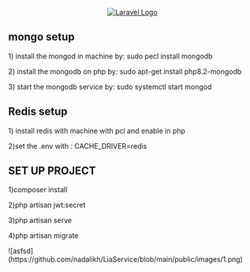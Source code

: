 <p align="center"><a href="https://laravel.com" target="_blank"><img src="https://raw.githubusercontent.com/laravel/art/master/logo-lockup/5%20SVG/2%20CMYK/1%20Full%20Color/laravel-logolockup-cmyk-red.svg" width="400" alt="Laravel Logo"></a></p>
<h2>
mongo setup
</h2>
<p align="left">
1) install the mongod in machine by:
sudo pecl install mongodb
</p>
<p>
2) install the mongodb on php by: sudo apt-get install php8.2-mongodb
</p>
<p>
3) start the mongodb service by: sudo systemctl start mongod
</p>

<h2>
Redis setup</h2>
<p>
1) install redis with machine with pcl and enable in php</p>
<p>
2)set the .env with : CACHE_DRIVER=redis
</p>

<h2>
SET UP PROJECT
</h2>
<p>1)composer install
</p>
<p>
2)php artisan jwt:secret
</p>
<p>
3)php artisan serve
</p>
<p>
4)php artisan migrate
</p>
![asfsd](https://github.com/nadalikh/LiaService/blob/main/public/images/1.png)
